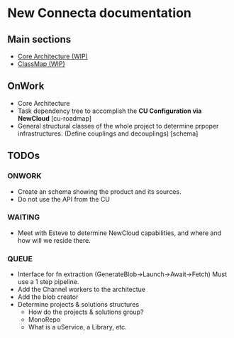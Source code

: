 # New Connecta documentation

## Main sections

- [Core Architecture (WIP)](./architecture/index.md)
- [ClassMap (WIP)](./classmap.md)

## OnWork

- Core Architecture
- Task dependency tree to accomplish the **CU Configuration via NewCloud** [cu-roadmap]
- General structural classes of the whole project to determine prpoper infrastructures. (Define couplings and decouplings) [schema]

## TODOs

### ONWORK

- Create an schema showing the product and its sources.
- Do not use the API from the CU

### WAITING

- Meet with Esteve to determine NewCloud capabilities, and where and how will we reside there.

### QUEUE

- Interface for fn extraction (GenerateBlob->Launch->Await->Fetch) Must use a 1 step pipeline.
- Add the Channel workers to the architectue
- Add the blob creator
- Determine projects & solutions structures
  - How do the projects & solutions group?
  - MonoRepo
  - What is a uService, a Library, etc.
